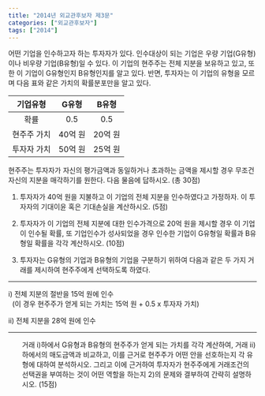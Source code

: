 ```yaml
---
title: "2014년 외교관후보자 제3문"
categories: ["외교관후보자"]
tags: ["2014"]
---
```


어떤 기업을 인수하고자 하는 투자자가 있다. 인수대상이 되는 기업은 우량 기업(G유형)이나 비우량 기업(B유형)일 수 있다. 이 기업의 현주주는 전체 지분을 보유하고 있고, 또한 이 기업이 G유형인지 B유형인지를 알고 있다. 반면, 투자자는 이 기업의 유형을 모르며 다음 표와 같은 가치의 확률분포만을 알고 있다.

| 기업유형       | G유형     | B유형     |
|:-------------:|:---------:|:---------:|
| 확률           | 0.5       | 0.5       |
| 현주주 가치    | 40억 원   | 20억 원   |
| 투자자 가치    | 50억 원   | 25억 원   |

현주주는 투자자가 자신의 평가금액과 동일하거나 초과하는 금액을 제시할 경우 무조건 자신의 지분을 매각하기를 원한다. 다음 물음에 답하시오. (총 30점)

1) 투자자가 40억 원을 지불하고 이 기업의 전체 지분을 인수하였다고 가정하자. 이 투자자의 기대이윤 혹은 기대손실을 계산하시오. (5점)

2) 투자자가 이 기업의 전체 지분에 대한 인수가격으로 20억 원을 제시할 경우 이 기업이 인수될 확률, 또 기업인수가 성사되었을 경우 인수한 기업이 G유형일 확률과 B유형일 확률을 각각 계산하시오. (10점)

3) 투자자는 G유형의 기업과 B유형의 기업을 구분하기 위하여 다음과 같은 두 가지 거래를 제시하여 현주주에게 선택하도록 하였다.  

---

i) 전체 지분의 절반을 15억 원에 인수 <br/>
&nbsp; (이 경우 현주주가 얻게 되는 가치는 15억 원 + 0.5 x 투자자 가치)

ii) 전체 지분을 28억 원에 인수  

---

<div style="margin-left:2em;">

   거래 i)하에서 G유형과 B유형의 현주주가 얻게 되는 가치를 각각 계산하여, 거래 ii)하에서의 매도금액과 비교하고, 이를 근거로 현주주가 어떤 안을 선호하는지 각 유형에 대하여 분석하시오. 그리고 이에 근거하여 투자자가 현주주에게 거래조건의 선택권을 부여하는 것이 어떤 역할을 하는지 2)의 문제와 결부하여 간략히 설명하시오. (15점)
</div>